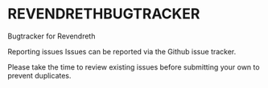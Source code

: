 # REVENDRETHBUGTRACKER
Bugtracker for Revendreth 

Reporting issues
Issues can be reported via the Github issue tracker.

Please take the time to review existing issues before submitting your own to prevent duplicates.

